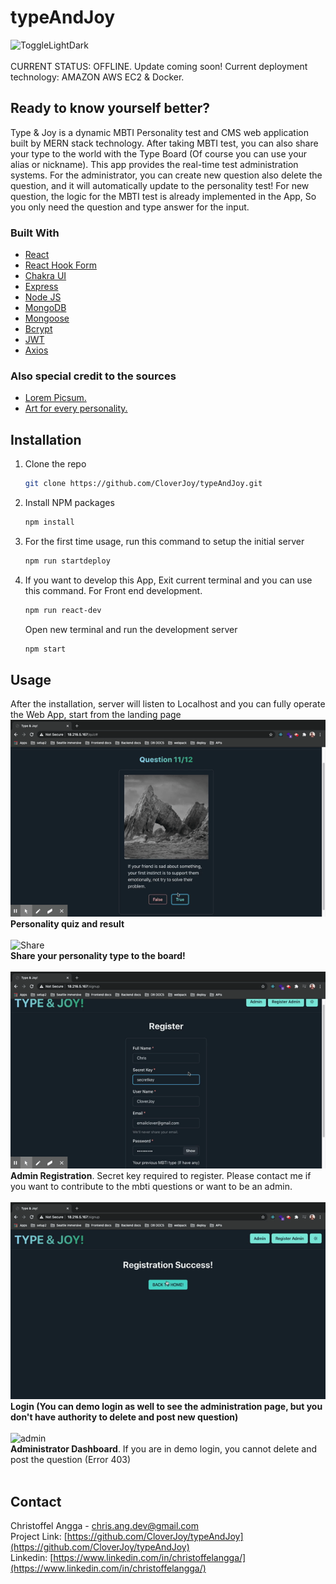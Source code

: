 # typeAndJoy
![ToggleLightDark](https://i.imgur.com/mm5AQNG.gif)
<br/>
<br/>
CURRENT STATUS: OFFLINE. Update coming soon! Current deployment technology: AMAZON AWS EC2 & Docker.
<br/>
## Ready to know yourself better?
Type & Joy is a dynamic MBTI Personality test and CMS web application built by MERN stack technology.
After taking MBTI test, you can also share your type to the world with the Type Board (Of course you can use your alias or nickname).
This app provides the real-time test administration systems. For the administrator, you can create new question also delete the question, and it will automatically update to the personality test! For new question, the logic for the MBTI test is already implemented in the App, So you only need the question and type answer for the input.
### Built With
* [React](https://reactjs.org/)
* [React Hook Form](https://react-hook-form.com/)
* [Chakra UI](https://chakra-ui.com/)
* [Express](http://expressjs.com/)
* [Node JS](http://nodejs.org/)
* [MongoDB](https://www.mongodb.com/)
* [Mongoose](https://mongoosejs.com/)
* [Bcrypt](https://github.com/kelektiv/node.bcrypt.js#readme)
* [JWT](https://jwt.io/)
* [Axios](https://github.com/axios/axios)
### Also special credit to the sources
* [Lorem Picsum.](https://picsum.photos/)
* [Art for every personality.](https://patronart.com/blog/art-myers-briggs-personality-type/)

## Installation
1. Clone the repo
   ```sh
   git clone https://github.com/CloverJoy/typeAndJoy.git
   ```
2. Install NPM packages
   ```sh
   npm install
   ```
3. For the first time usage, run this command to setup the initial server
   ```sh
   npm run startdeploy
   ```
4. If you want to develop this App, Exit current terminal and you can use this command.
   For Front end development.
   ```sh
   npm run react-dev
   ```
   Open new terminal and run the development server
   ```sh
   npm start
   ```
## Usage
After the installation, server will listen to Localhost and you can fully operate the Web App, start from the landing page
<br/>
![Personality test](https://raw.githubusercontent.com/CloverJoy/typeAndJoy/master/assets/quiz.gif)
<br/>
**Personality quiz and result**
<br/>
<br/>
![Share](https://raw.githubusercontent.com/CloverJoy/typeAndJoy/master/assets/share.gif)
<br/>
**Share your personality type to the board!**
<br/>
<br/>
![Register](https://raw.githubusercontent.com/CloverJoy/typeAndJoy/master/assets/register.gif)
<br/>
**Admin Registration**. Secret key required to register. Please contact me if you want to contribute to the mbti questions or want to be an admin. 
<br/>
<br/>
![Share](https://raw.githubusercontent.com/CloverJoy/typeAndJoy/master/assets/login.gif)
<br/>
**Login (You can demo login as well to see the administration page, but you don't have authority to delete and post new question)**
<br/>
<br/>
![admin](https://raw.githubusercontent.com/CloverJoy/typeAndJoy/master/assets/admincmsreduced.gif)
<br/>
**Administrator Dashboard**. If you are in demo login, you cannot delete and post the question (Error 403)
<br/>
<br/>
## Contact

Christoffel Angga - chris.ang.dev@gmail.com
<br/>
Project Link: [https://github.com/CloverJoy/typeAndJoy](https://github.com/CloverJoy/typeAndJoy)
<br/>
Linkedin: [https://www.linkedin.com/in/christoffelangga/](https://www.linkedin.com/in/christoffelangga/) 
